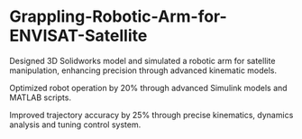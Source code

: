 # Grappling-Robotic-Arm-for-ENVISAT-Satellite
Designed 3D Solidworks model and simulated a robotic arm for satellite manipulation, enhancing precision through advanced kinematic models. 

Optimized robot operation by 20% through advanced Simulink models and MATLAB scripts. 

Improved trajectory accuracy by 25% through precise kinematics, dynamics analysis and tuning control system.

